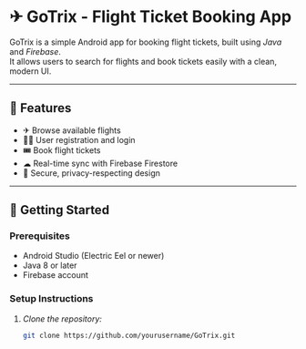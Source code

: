 # ✈ GoTrix - Flight Ticket Booking App

GoTrix is a simple Android app for booking flight tickets, built using *Java* and *Firebase*.  
It allows users to search for flights and book tickets easily with a clean, modern UI.

---

## 📱 Features

- ✈ Browse available flights
- 🧑‍💼 User registration and login
- 🎟 Book flight tickets
- ☁ Real-time sync with Firebase Firestore
- 🔐 Secure, privacy-respecting design

---

## 🚀 Getting Started

### Prerequisites
- Android Studio (Electric Eel or newer)
- Java 8 or later
- Firebase account

### Setup Instructions

1. *Clone the repository:*
   ```bash
   git clone https://github.com/yourusername/GoTrix.git
